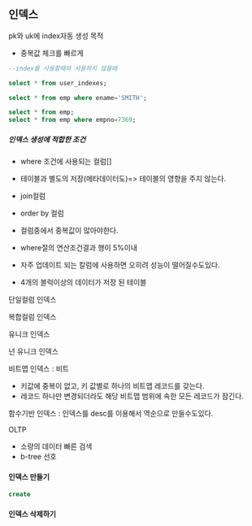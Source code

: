 ## 인덱스

pk와 uk에 index자동 생성 목적 

* 중복값 체크를 빠르게



```sql
--index를 사용할때와 사용하지 않을때

select * from user_indexes;

select * from emp where ename='SMITH';

select * from emp;
select * from emp where empno=7369;
```

##### 인덱스 생성에 적합한 조건

* where 조건에 사용되는 컬럼[]
* 테이블과 별도의 저장(메타데이터도)=> 테이블의 영향을 주지 않는다.
* join컬럼
* order by 컬럼
* 컬럼중에서 중복값이 많아야한다.
* where절의 연산조건결과 행이 5%이내

* 자주 업데이트 되는 칼럼에 사용하면 오히려 성능이 떨어질수도있다.
* 4개의 블럭이상의 데이터가 저장 된 테이블



단일컬럼 인덱스

복합컬럼 인덱스

유니크 인덱스

넌 유니크 인덱스

비트맵 인덱스 : 비트

* 키값에 중복이 없고, 키 값별로 하나의 비트맵 레코드를 갖는다.
* 레코드 하나만 변경되더라도 해당 비트맵 범위에 속한 모든 레코드가 잠긴다.

함수기반 인덱스 : 인덱스를 desc를 이용해서 역순으로 만들수도있다.



OLTP

* 소량의 데이터 빠른 검색
* b-tree 선호

#### 인덱스 만들기

```sql
create 
```

#### 인덱스 삭제하기

```

```

